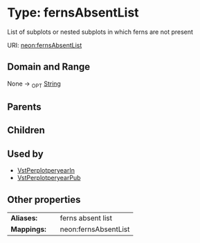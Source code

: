 
# Type: fernsAbsentList


List of subplots or nested subplots in which ferns are not present

URI: [neon:fernsAbsentList](https://data.neonscience.org/fernsAbsentList)


## Domain and Range

None ->  <sub>OPT</sub> [String](types/String.md)

## Parents


## Children


## Used by

 * [VstPerplotperyearIn](VstPerplotperyearIn.md)
 * [VstPerplotperyearPub](VstPerplotperyearPub.md)

## Other properties

|  |  |  |
| --- | --- | --- |
| **Aliases:** | | ferns absent list |
| **Mappings:** | | neon:fernsAbsentList |

